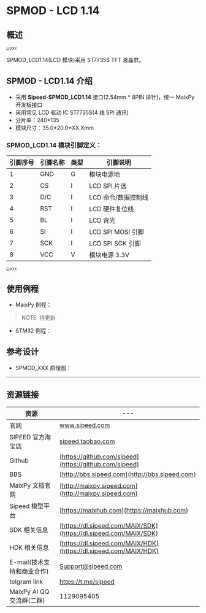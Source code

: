 # SPMOD - LCD 1.14


## 概述

<img src="../../assets/spmod/sipeed_spmod_lcd1.14.jpg" alt="XXX" style="zoom:60%;" />

SPMOD_LCD1.14(LCD 模块)采用 ST7735S TFT 液晶屏。

## SPMOD - LCD1.14 介绍

- 采用 **Sipeed-SPMOD_LCD1.14** 接口(2.54mm * 8PIN 排针)，统一 MaixPy 开发板接口
- 采用常见 LCD 驱动 IC ST7735S(4 线 SPI 通讯)
- 分片率：240*135
- 模块尺寸：35.0\*20.0\*XX.Xmm

###  SPMOD_LCD1.14 模块引脚定义：

| 引脚序号  | 引脚名称 | 类型  | 引脚说明    |
| -------- | -------- | ---- | ---------- |
| 1        | GND      | G    | 模块电源地  |
| 2        | CS       | I    | LCD SPI 片选 |
| 3        | D/C      | I    | LCD 命令/数据控制线 |
| 4        | RST      | I    | LCD 硬件复位线 |
| 5        | BL       | I    | LCD 背光 |
| 6        | SI       | I    | LCD SPI MOSI 引脚 |
| 7        | SCK      | I    | LCD SPI SCK 引脚 |
| 8        | VCC      | V    | 模块电源 3.3V |

<img src="../../assets/spmod/sipeed_spmod_lcd1.14_2.jpg" alt="XXX" style="zoom:60%;" />

## 使用例程

- MaixPy 例程：

> NOTE: 待更新

- STM32 例程：

## 参考设计


- SPMOD_XXX 原理图：


-----

## 资源链接

| 资源 | --- |
| --- | --- |
| 官网 | www.sipeed.com |
| SIPEED 官方淘宝店 |[sipeed.taobao.com](sipeed.taobao.com) |
|Github | [https://github.com/sipeed](https://github.com/sipeed) |
|BBS | [http://bbs.sipeed.com](http://bbs.sipeed.com) |
|MaixPy 文档官网 | [http://maixpy.sipeed.com](http://maixpy.sipeed.com) |
|Sipeed 模型平台 | [https://maixhub.com](https://maixhub.com) |
|SDK 相关信息 | [https://dl.sipeed.com/MAIX/SDK](https://dl.sipeed.com/MAIX/SDK) |
|HDK 相关信息 | [https://dl.sipeed.com/MAIX/HDK](https://dl.sipeed.com/MAIX/HDK) |
|E-mail(技术支持和商业合作) | [Support@sipeed.com](mailto:support@sipeed.com) |
|telgram link | https://t.me/sipeed ||MaixPy AI QQ 交流群 | 878189804 |
|MaixPy AI QQ 交流群(二群) | 1129095405 |
